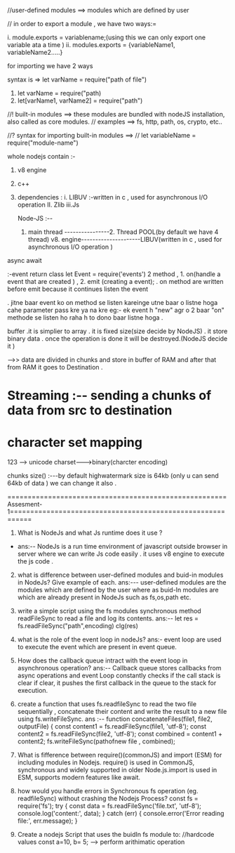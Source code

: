 //user-defined modules ==> modules which are defined by user

// in order to export a module , we have two ways:=

i. module.exports = variablename;(using this we can only export one variable ata a time )
ii. modules.exports = {variableName1, variableName2.....}

for importing we have 2 ways

syntax is => let varName = require("path of file")

1. let varName = require("path)
2. let[varName1, varName2] = require("path")

//! built-in modules ==> these modules are bundled with nodeJS installation, also called as core modules.
// examples ==> fs, http, path, os, crypto, etc..

//? syntax for importing built-in modules ==>
// let variableName = require("module-name")

whole nodejs contain :-

1. v8 engine
2. c++
3. dependencies :
   i. LIBUV :-written in c , used for asynchronous I/O operation
   II. Zlib
   iii.Js

   Node-JS :--

   1. main thread ----------------2. Thread POOL(by default we have 4 thread)
      v8. engine---------------------LIBUV(written in c , used for asynchronous I/O operation )

async await

:-event return class
let Event = require('events')
2 method , 1. on(handle a event that are created ) , 2. emit (creating a event);
. on method are written before emit because it continues listen the event

. jitne baar event ko on method se listen kareinge utne baar o listne hoga cahe parameter pass kre ya na kre
eg:- ek event h "new" agr o 2 baar "on" methode se listen ho raha h to dono baar listne hoga .

<!-- # Buffer and Streams -->

buffer<d8u30o20i0>
.it is simplier to array
. it is fixed size(size decide by NodeJS)
. it store binary data
. once the operation is done it will be destroyed.(NodeJS decide it )

-->> data are divided in chunks and store in buffer of RAM and after that from RAM it goes to Destination .

# Streaming :-- sending a chunks of data from src to destination

# character set mapping

123 --> unicode charset--->binary(charcter encoding)

chunks size() :---by default highwatermark size is 64kb (only u can send 64kb of data ) we can change it also .

======================================================Assesment-1===========================================================

1. What is NodeJs and what Js runtime does it use ?

- ans:-- NodeJs is a run time environment of javascript outside browser in server where we can write Js code easily . it uses v8 engine to execute the js code .

2. what is difference between user-defined modules and buid-in modules in NodeJs? Give example of each.
   ans:--- user-defined modules are the modules which are defined by the user where as buid-In modules are which are already present in NodeJs such as fs,os,path etc.
3. write a simple script using the fs modules synchronous method readFileSync to read a file and log its contents.
   ans:-- let res = fs.readFileSync("path",encoding)
   clg(res)
4. what is the role of the event loop in nodeJs?
   ans:- event loop are used to execute the event which are present in event queue.

5. How does the callback queue intract with the event loop in asynchronous operation?
   ans:-- Callback queue stores callbacks from async operations and event Loop constantly checks if the call stack is clear if clear, it pushes the first callback in the queue to the stack for execution.

6. create a function that uses fs.readfileSync to read the two file sequentially , concatenate their content and write the result to a new file using fs.writeFileSync.
   ans :-- function concatenateFiles(file1, file2, outputFile) {
   const content1 = fs.readFileSync(file1, 'utf-8');
   const content2 = fs.readFileSync(file2, 'utf-8');
   const combined = content1 + content2;
   fs.writeFileSync(pathofnew file , combined);

7. What is fifference between require()(commonJS) and import (ESM) for including modules in Nodejs.
   require() is used in CommonJS, synchronous and widely supported in older Node.js.import is used in ESM, supports modern features like await.
8. how would you handle errors in Synchronous fs operation (eg. readfileSync) without crashing the Nodejs Process?
   const fs = require('fs');
   try {
   const data = fs.readFileSync('file.txt', 'utf-8');
   console.log('content:', data);
   } catch (err) {
   console.error('Error reading file:', err.message);
   }
9. Create a nodejs Script that uses the buidIn fs module to:
   //hardcode values
   const a=10, b= 5;
   --> perform arithimatic operation
